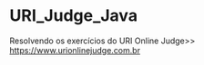 # URI_Judge_Java


Resolvendo os exercícios do URI Online Judge>> https://www.urionlinejudge.com.br


